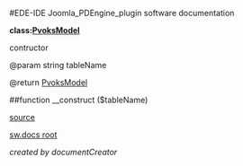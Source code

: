 #EDE-IDE Joomla_PDEngine_plugin
software documentation

**class:[PvoksModel](../PvoksModel.md)**



contructor

@param string tableName

@return [PvoksModel](../PvoksModel)      

##function __construct ($tableName) 


[source](../../../site/models/model.php)

[sw.docs root](../)

*created by documentCreator*

